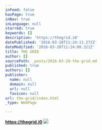 ```yaml
---
inFeed: false
hasPage: true
inNav: true
inLanguage: null
starred: true
keywords: []
description: 'https://thegrid.i0'
datePublished: '2016-03-28T11:24:11.272Z'
dateModified: '2016-03-28T11:24:00.321Z'
title: THE GRID
author: []
sourcePath: _posts/2016-03-28-the-grid.md
published: true
authors: []
publisher:
  name: null
  domain: null
  url: null
  favicon: null
url: the-grid/index.html
_type: WebPage

---
```

**https://thegrid.i0**
![](https://the-grid-user-content.s3-us-west-2.amazonaws.com/32eb6f5c-2b18-423e-a3f4-7ee269179b3f.jpg)